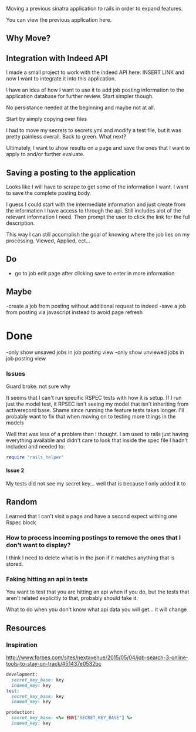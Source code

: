 Moving a previous sinatra application to rails in order to expand features.

You can view the previous application here.

## Why Move?

## Integration with Indeed API
I made a small project to work with the indeed API here: INSERT LINK and now I want
to integrate it into this application.  

I have an idea of how I want to use it to add job posting information to the application database for further review.  Start simpler though.  

No persistance needed at the beginning and maybe not at all.  

Start by simply copying over files

I had to move my secrets to secrets.yml and modify a test file, but it was pretty painless overall.  Back to green.  What next?

Ultimately, I want to show results on a page and save the ones that I want to apply to and/or further evaluate.

## Saving a posting to the application
Looks like I will have to scrape to get some of the information I want.  I want to save the complete posting body.  

I guess I could start with the intermediate information and just create from the information I have access to through the api.  Still includes alot of the relevant information I need.  Then prompt the user to click the link for the full description.  

This way I can still accomplish the goal of knowing where the job lies on my processing.  Viewed, Applied, ect...

## Do
- go to job edit page after clicking save to enter in more information

## Maybe
-create a job from posting without additional request to indeed
-save a job from posting via javascript instead to avoid page refresh

# Done
-only show unsaved jobs in job posting view
-only show unviewed jobs in job posting view



### Issues
Guard broke.  not sure why

It seems that I can't run specific RSPEC tests with how it is setup.  If I run just the model test, it RPSEC isn't seeing my model that isn't inheriting from activerecord base.  Shame since running the feature tests takes longer.  I'll probably want to fix that when moving on to testing more things in the models

Well that was less of a problem than I thought.  I am used to rails just having everything available and didn't care to look that inside the spec file I hadn't included and needed to:
```ruby
require "rails_helper"
```

#### Issue 2
My tests did not see my secret key... well that is because I only added it to

## Random
Learned that I can't visit a page and have a second expect withing one Rspec block

### How to process incoming postings to remove the ones that I don't want to display?
I think I need to delete what is in the json if it matches anything that is stored.  

### Faking hitting an api in tests
You want to test that you are hitting an api when if you do, but the tests that aren't related explicitly to that, probably should fake it.  

What to do when you don't know what api data you will get... it will change  

## Resources 
### Inspiration
http://www.forbes.com/sites/nextavenue/2015/05/04/job-search-3-online-tools-to-stay-on-track/#51437e0532bc 


``` ruby
development:
  secret_key_base: key
  indeed_key: key
test:
  secret_key_base: key
  indeed_key: key

production:
  secret_key_base: <%= ENV["SECRET_KEY_BASE"] %>
  indeed_key: key
```



##
